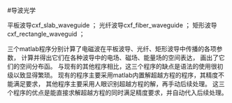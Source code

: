 #导波光学

平板波导cxf_slab_waveguide ；
光纤波导cxf_fiber_waveguide ；
矩形波导cxf_rectangle_waveguid ；

三个matlab程序分别计算了电磁波在平板波导、光纤、矩形波导中传播的各项参数，
计算并得出它们在各种波导中的电场、磁场、能量场的空间表达，
画出了它们的空间分布函。
与现有的其他程序相比，这三个程序的缺点是语法的使用很初级以致显得繁琐。
现有的程序主要采用matlab内置解超越方程的程序，其精度不能满足要求，
其他程序主要采用人眼识别超越方程的解，再手动后续处理。
这三个程序的优点是能直接求解超越方程的同时满足精度要求，并自动代入后续处理。
